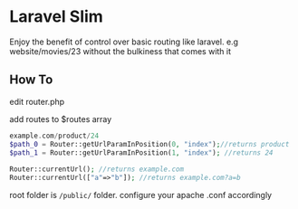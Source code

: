 # Laravel Slim
Enjoy the benefit of control over basic routing like laravel. e.g website/movies/23 without the bulkiness that comes with it


## How To

edit router.php

add routes to $routes array


```php
example.com/product/24
$path_0 = Router::getUrlParamInPosition(0, "index");//returns product
$path_1 = Router::getUrlParamInPosition(1, "index"); //returns 24 
 
Router::currentUrl(); //returns example.com
Router::currentUrl(["a"=>"b"]); //returns example.com?a=b

```

root folder is `/public/` folder. configure your apache .conf accordingly